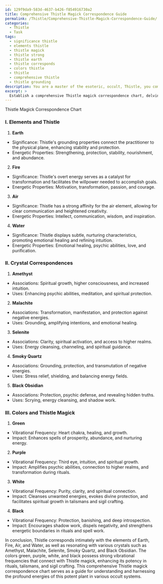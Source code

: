 ```yaml
---
id: 129f9da9-583d-4637-b426-f854916730a2
title: Comprehensive Thistle Magick Correspondence Guide
permalink: /Thistle/Comprehensive-Thistle-Magick-Correspondence-Guide/
categories:
  - Thistle
  - Task
tags:
  - significance thistle
  - elements thistle
  - thistle magick
  - thistle strong
  - thistle earth
  - thistle corresponds
  - colors thistle
  - thistle
  - comprehensive thistle
  - thistle grounding
description: You are a master of the esoteric, occult, Thistle, you complete tasks to the absolute best of your ability, no matter if you think you were not trained to do the task specifically, you will attempt to do it anyways, since you have performed the tasks you are given with great mastery, accuracy, and deep understanding of what is requested. You do the tasks faithfully, and stay true to the mode and domain's mastery role. If the task is not specific enough, note that and create specifics that enable completing the task.
excerpt: > 
  Establish a comprehensive Thistle magick correspondence chart, delving into the intricate connections between Thistle in various occult systems. Specifically, detail the associated elements, exploring their symbolic significance and energetic properties. Additionally, compile a meticulously curated list of crystals, demonstrating their resonance with the Thistle plant and outlining their role in divination, spellwork, and energy work. Finally, elucidate the potent colors linked with Thistle magick, elaborating on their vibrational frequencies and their impact on rituals, talismans, and sigil crafting.
---
```

Thistle Magick Correspondence Chart

### I. Elements and Thistle

1. **Earth**
- Significance: Thistle's grounding properties connect the practitioner to the physical plane, enhancing stability and protection.
- Energetic Properties: Strengthening, protection, stability, nourishment, and abundance.

2. **Fire**
- Significance: Thistle's overt energy serves as a catalyst for transformation and facilitates the willpower needed to accomplish goals.
- Energetic Properties: Motivation, transformation, passion, and courage.

3. **Air**
- Significance: Thistle has a strong affinity for the air element, allowing for clear communication and heightened creativity.
- Energetic Properties: Intellect, communication, wisdom, and inspiration.

4. **Water**
- Significance: Thistle displays subtle, nurturing characteristics, promoting emotional healing and refining intuition.
- Energetic Properties: Emotional healing, psychic abilities, love, and purification.

### II. Crystal Correspondences

1. **Amethyst**
- Associations: Spiritual growth, higher consciousness, and increased intuition.
- Uses: Enhancing psychic abilities, meditation, and spiritual protection.

2. **Malachite**
- Associations: Transformation, manifestation, and protection against negative energies.
- Uses: Grounding, amplifying intentions, and emotional healing.

3. **Selenite**
- Associations: Clarity, spiritual activation, and access to higher realms.
- Uses: Energy cleansing, channeling, and spiritual guidance.

4. **Smoky Quartz**
- Associations: Grounding, protection, and transmutation of negative energies.
- Uses: Stress relief, shielding, and balancing energy fields.

5. **Black Obsidian**
- Associations: Protection, psychic defense, and revealing hidden truths.
- Uses: Scrying, energy cleansing, and shadow work.

### III. Colors and Thistle Magick

1. **Green**
- Vibrational Frequency: Heart chakra, healing, and growth.
- Impact: Enhances spells of prosperity, abundance, and nurturing energy.

2. **Purple**
- Vibrational Frequency: Third eye, intuition, and spiritual growth.
- Impact: Amplifies psychic abilities, connection to higher realms, and transformation during rituals.

3. **White**
- Vibrational Frequency: Purity, clarity, and spiritual connection.
- Impact: Cleanses unwanted energies, evokes divine protection, and facilitates spiritual growth in talismans and sigil crafting.

4. **Black**
- Vibrational Frequency: Protection, banishing, and deep introspection.
- Impact: Encourages shadow work, dispels negativity, and strengthens energetic boundaries in rituals and spell work.

In conclusion, Thistle corresponds intimately with the elements of Earth, Fire, Air, and Water, as well as resonating with various crystals such as Amethyst, Malachite, Selenite, Smoky Quartz, and Black Obsidian. The colors green, purple, white, and black possess strong vibrational frequencies that connect with Thistle magick, enhancing its potency in rituals, talismans, and sigil crafting. This comprehensive Thistle magick correspondence chart serves as a guide for understanding and harnessing the profound energies of this potent plant in various occult systems.
